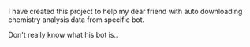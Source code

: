 I have created this project to help my dear friend with auto downloading chemistry analysis data from specific bot.

Don't really know what his bot is..
